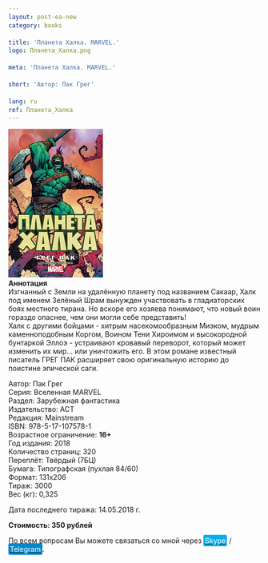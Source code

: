 ```yaml
---
layout: post-ea-new
category: books

title: 'Планета Халка. MARVEL.'
logo: Планета_Халка.png

meta: 'Планета Халка. MARVEL.'

short: 'Автор: Пак Грег'

lang: ru
ref: Планета_Халка
---
```


<a data-fancybox="gallery" href="/img/books/Планета_Халка.png"><img src="/img/books/Планета_Халка.png" alt=""></a>  
**Аннотация**  
Изгнанный с Земли на удалённую планету под названием Сакаар, Халк под именем Зелёный Шрам вынужден участвовать в гладиаторских боях местного тирана. Но вскоре его хозяева понимают, что новый воин гораздо опаснее, чем они могли себе представить!  
Халк с другими бойцами - хитрым насекомообразным Миэком, мудрым каменноподобным Коргом, Воином Тени Хироимом и высокородной бунтаркой Эллоэ - устраивают кровавый переворот, который может изменить их мир... или уничтожить его. В этом романе известный писатель ГРЕГ ПАК расширяет свою оригинальную историю до поистине эпической саги.

Автор: Пак Грег  
Серия: Вселенная MARVEL  
Раздел: Зарубежная фантастика  
Издательство: АСТ  
Редакция: Mainstream  
ISBN: 978-5-17-107578-1  
Возрастное ограничение: **16+**  
Год издания: 2018  
Количество страниц: 320  
Переплёт: Твёрдый  (7БЦ)  
Бумага: Типографская (пухлая 84/60)  
Формат: 131х206  
Тираж: 3000  
Вес (кг): 0,325

Дата последнего тиража:	14.05.2018 г.

**Стоимость: 350 рублей**

По всем вопросам Вы можете связаться со мной через <a href="skype:chutkoy89?call" target="_blank"><span style="background-color:#00aff0; color:white; padding:3px; border-radius: 3px">Skype</span></a> / <a href="https://t.me/chutkoy" target="_blank"><span style="background-color:#0088cc; color:white; padding:3px; border-radius: 3px">Telegram</span></a>.